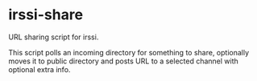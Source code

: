 irssi-share
===========

URL sharing script for irssi.

This script polls an incoming directory for something to share,
optionally moves it to public directory and posts URL to a selected
channel with optional extra info.